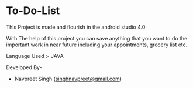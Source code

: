 # To-Do-List
This Project is made and flourish in the android studio 4.0

With The help of this project you can save anything that you want to do the important work in near future including your appointments, grocery list etc.

Language Used :- JAVA

Developed By-
- Navpreet Singh (singhnavpreet@gmail.com)
